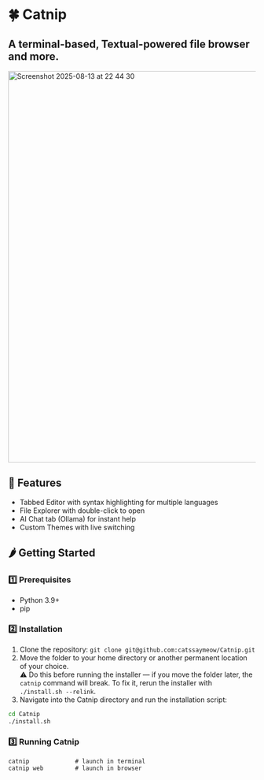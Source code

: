 # 🍀 Catnip
## A terminal-based, Textual-powered file browser and more.
<img width="1082" height="795" alt="Screenshot 2025-08-13 at 22 44 30" src="https://github.com/user-attachments/assets/d0aee969-a944-4284-9ec9-8bd4d896dd94" />


##  🧶 Features
- Tabbed Editor with syntax highlighting for multiple languages
- File Explorer with double-click to open
- AI Chat tab (Ollama) for instant help
- Custom Themes with live switching


## 🌶️ Getting Started
### 1️⃣ Prerequisites
- Python 3.9+
- pip

### 2️⃣ Installation
1. Clone the repository:
`git clone git@github.com:catssaymeow/Catnip.git`
2. Move the folder to your home directory or another permanent location of your choice.  
⚠️ Do this before running the installer — if you move the folder later, the `catnip` command will break. To fix it, rerun the installer with `./install.sh --relink`.
3. Navigate into the Catnip directory and run the installation script:
```bash
cd Catnip
./install.sh
```

### 3️⃣ Running Catnip
```
catnip             # launch in terminal
catnip web         # launch in browser
```
